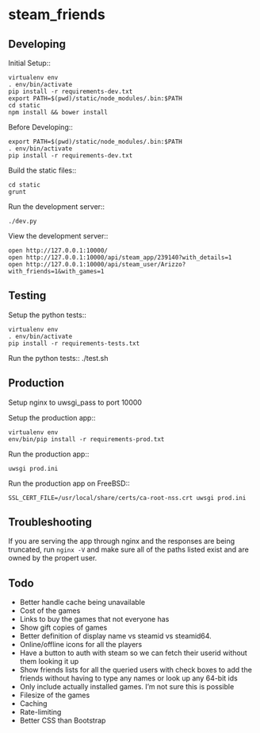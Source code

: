 steam_friends
=============


Developing
----------

Initial Setup::

    virtualenv env
    . env/bin/activate
    pip install -r requirements-dev.txt
    export PATH=$(pwd)/static/node_modules/.bin:$PATH
    cd static
    npm install && bower install

Before Developing::

    export PATH=$(pwd)/static/node_modules/.bin:$PATH
    . env/bin/activate
    pip install -r requirements-dev.txt

Build the static files::

    cd static
    grunt

Run the development server::

    ./dev.py

View the development server::

    open http://127.0.0.1:10000/
    open http://127.0.0.1:10000/api/steam_app/239140?with_details=1
    open http://127.0.0.1:10000/api/steam_user/Arizzo?with_friends=1&with_games=1


Testing
----------

Setup the python tests::

    virtualenv env
    . env/bin/activate
    pip install -r requirements-tests.txt

Run the python tests::
    ./test.sh


Production
----------

Setup nginx to uwsgi_pass to port 10000

Setup the production app::

    virtualenv env
    env/bin/pip install -r requirements-prod.txt

Run the production app::

    uwsgi prod.ini

Run the production app on FreeBSD::

    SSL_CERT_FILE=/usr/local/share/certs/ca-root-nss.crt uwsgi prod.ini


Troubleshooting
---------------

If you are serving the app through nginx and the responses are being truncated,
run `nginx -V` and make sure all of the paths listed exist and are owned by the
propert user.


Todo
----

* Better handle cache being unavailable
* Cost of the games
* Links to buy the games that not everyone has
* Show gift copies of games
* Better definition of display name vs steamid vs steamid64.
* Online/offline icons for all the players
* Have a button to auth with steam so we can fetch their userid without them looking it up
* Show friends lists for all the queried users with check boxes to add the friends without having to type any names or look up any 64-bit ids
* Only include actually installed games. I’m not sure this is possible
* Filesize of the games
* Caching
* Rate-limiting
* Better CSS than Bootstrap
